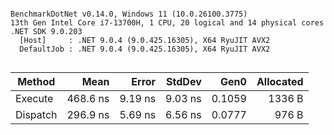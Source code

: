 ```

BenchmarkDotNet v0.14.0, Windows 11 (10.0.26100.3775)
13th Gen Intel Core i7-13700H, 1 CPU, 20 logical and 14 physical cores
.NET SDK 9.0.203
  [Host]     : .NET 9.0.4 (9.0.425.16305), X64 RyuJIT AVX2
  DefaultJob : .NET 9.0.4 (9.0.425.16305), X64 RyuJIT AVX2


```
| Method   | Mean     | Error   | StdDev  | Gen0   | Allocated |
|--------- |---------:|--------:|--------:|-------:|----------:|
| Execute  | 468.6 ns | 9.19 ns | 9.03 ns | 0.1059 |    1336 B |
| Dispatch | 296.9 ns | 5.69 ns | 6.56 ns | 0.0777 |     976 B |
